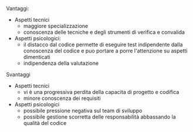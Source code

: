 Vantaggi:
- Aspetti tecnici
	- maggiore specializzazione
	- conoscenza delle tecniche e degli strumenti di verifica e convalida
- Aspetti psicologici:
	- il distacco dal codice permette di eseguire test indipendente dalla conoscenza del codice e puo portare a porre l'attenzione su aspetti dimenticati
	- indipendenza della valutazione

Svantaggi
- Aspetti tecnici
	- vi è una progressiva perdita della capacita di progetto e codifica 
	- minore conoscenza dei requisiti
- Aspetti psicologici
	- possibile pressione negativa sul team di sviluppo
	- possibile gestione scorretta delle responsabilità abbassando la qualità del codice